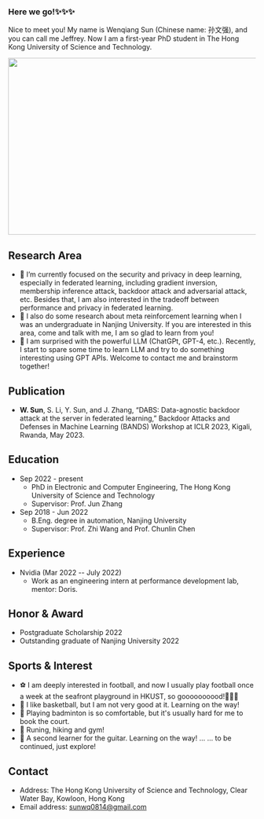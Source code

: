 ### Here we go!✨✨✨

Nice to meet you! My name is Wenqiang Sun (Chinese name: 孙文强), and you can call me Jeffrey. Now I am a first-year PhD student in The Hong Kong University of Science and Technology.
<!-- ![image](https://user-images.githubusercontent.com/93043187/226234646-edc976a7-6033-4b60-b0bf-c8b59a2e734f.png) -->
<div align="center">
<img src="https://user-images.githubusercontent.com/93043187/226234646-edc976a7-6033-4b60-b0bf-c8b59a2e734f.png" width="600" height="360" align="center" />
</div>
  
## Research Area
- 🔭 I’m currently focused on the security and privacy in deep learning, especially in federated learning, including gradient inversion, membership inference attack, backdoor attack and adversarial attack, etc. Besides that, I am also interested in the tradeoff between performance and privacy in federated learning.
- 🧐 I also do some research about meta reinforcement learning when I was an undergraduate in Nanjing University. If you are interested in this area, come and talk with me, I am so glad to learn from you!
- 🤔 I am surprised with the powerful LLM (ChatGPt, GPT-4, etc.). Recently, I start to spare some time to learn LLM and try to do something interesting using GPT APIs. Welcome to contact me and brainstorm together!

## Publication
- $\textbf{W. Sun}$, S. Li, Y. Sun, and J. Zhang, “DABS: Data-agnostic backdoor attack at the server in federated learning,” Backdoor Attacks and Defenses in Machine Learning (BANDS) Workshop at ICLR 2023, Kigali, Rwanda, May 2023.

## Education
- Sep 2022 - present
  - PhD in Electronic and Computer Engineering, The Hong Kong University of Science and Technology
  - Supervisor: Prof. Jun Zhang
- Sep 2018 - Jun 2022
  - B.Eng. degree in automation, Nanjing University
  - Supervisor: Prof. Zhi Wang and Prof. Chunlin Chen

## Experience
- Nvidia (Mar 2022 -- July 2022)
  - Work as an engineering intern at performance development lab, mentor: Doris.

## Honor & Award
- Postgraduate Scholarship 2022
- Outstanding graduate of Nanjing University 2022

## Sports & Interest
- ⚽️ I am deeply interested in football, and now I usually play football once a week at the seafront playground in HKUST, so goooooooood!🌟🌟🌟
- 🏀 I like basketball, but I am not very good at it. Learning on the way!
- 🏸️ Playing badminton is so comfortable, but it's usually hard for me to book the court. 
- 🏃 Runing, hiking and gym!
- 🎸 A second learner for the guitar. Learning on the way!
... ... to be continued, just explore!


## Contact
- Address: The Hong Kong University of Science and Technology, Clear Water Bay, Kowloon, Hong Kong
- Email address: sunwq0814@gmail.com

